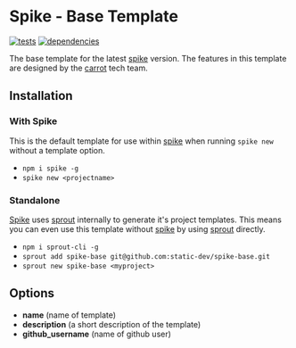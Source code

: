 # Spike - Base Template

[![tests](http://img.shields.io/travis/static-dev/spike-base/master.svg?style=flat)](https://travis-ci.org/spike-base/spike-base) [![dependencies](http://david-dm.org/static-dev/spike-base.svg?path=root)](https://david-dm.org/static-dev/spike-base?path=root)

The base template for the latest [spike](https://github.com/static-dev/spike) version. The features in this template are designed by the [carrot](https://github.com/carrot) tech team.

## Installation

### With Spike

This is the default template for use within [spike](https://github.com/static-dev/spike) when running `spike new` without a template option.

- `npm i spike -g`
- `spike new <projectname>`

### Standalone

[Spike](https://github.com/static-dev/spike) uses [sprout](https://github.com/carrot/sprout) internally to generate it's project templates. This means you can even use this template without [spike](https://github.com/static-dev/spike) by using [sprout](https://github.com/carrot/sprout) directly.

- `npm i sprout-cli -g`
- `sprout add spike-base git@github.com:static-dev/spike-base.git`
- `sprout new spike-base <myproject>`

## Options

- **name** (name of template)
- **description** (a short description of the template)
- **github_username** (name of github user)
